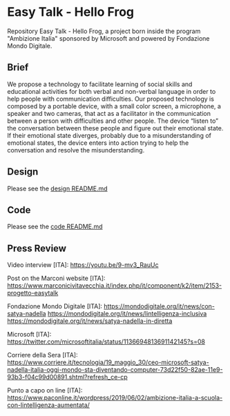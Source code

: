 # Easy Talk - Hello Frog
Repository Easy Talk - Hello Frog, a project born inside the program "Ambizione Italia" sponsored by Microsoft and powered by Fondazione Mondo Digitale.

## Brief
We propose a technology to facilitate learning of social skills and educational activities for both verbal and non-verbal language in order to help people with communication difficulties. Our proposed technology is composed by a portable device, with a small color screen, a microphone, a speaker and two cameras, that act as a facilitator in the communication between a person with difficulties and other people. The device “listen to” the conversation between these people and figure out their emotional state. If their emotional state diverges, probably due to a misunderstanding of emotional states, the device enters into action trying to help the conversation and resolve the misunderstanding.

## Design
Please see the [design README.md](./design/README.md)

## Code
Please see the [code README.md](./code/README.md)

## Press Review
Video interview [ITA]: https://youtu.be/9-mv3_RauUc

Post on the Marconi website [ITA]: https://www.marconicivitavecchia.it/index.php/it/component/k2/item/2153-progetto-easytalk

Fondazione Mondo Digitale [ITA]:
https://mondodigitale.org/it/news/con-satya-nadella
https://mondodigitale.org/it/news/lintelligenza-inclusiva
https://mondodigitale.org/it/news/satya-nadella-in-diretta

Microsoft [ITA]: https://twitter.com/microsoftitalia/status/1136694813691142145?s=08

Corriere della Sera [ITA]:  https://www.corriere.it/tecnologia/19_maggio_30/ceo-microsoft-satya-nadella-italia-oggi-mondo-sta-diventando-computer-73d22f50-82ae-11e9-93b3-f04c99d00891.shtml?refresh_ce-cp

Punto a capo on line [ITA]: https://www.paconline.it/wordpress/2019/06/02/ambizione-italia-a-scuola-con-lintelligenza-aumentata/


